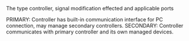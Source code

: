 The type controller, signal modification effected and applicable ports

PRIMARY: Controller has built-in communication interface for PC connection, may manage secondary controllers.
SECONDARY: Controller communicates with primary controller and its own managed devices.
